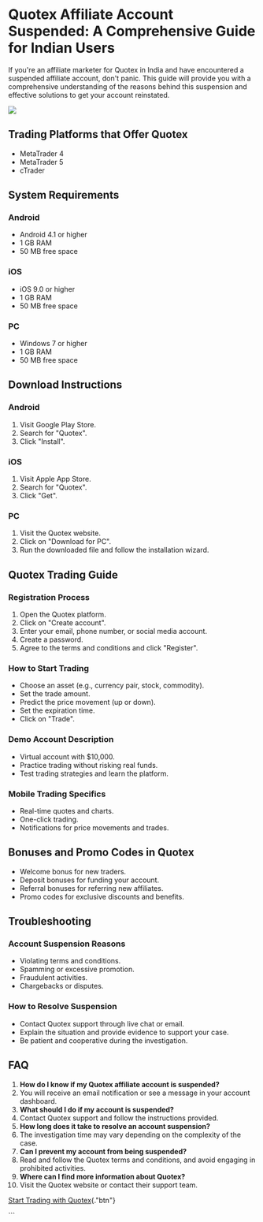 # Quotex Affiliate Account Suspended: A Comprehensive Guide for Indian Users

If you\'re an affiliate marketer for Quotex in India and have
encountered a suspended affiliate account, don\'t panic. This guide will
provide you with a comprehensive understanding of the reasons behind
this suspension and effective solutions to get your account reinstated.

[![](https://static.quotex.io/files/4_en/300_250.jpg)](https://traff.sbs/brokerqxlid)

## Trading Platforms that Offer Quotex

-   MetaTrader 4
-   MetaTrader 5
-   cTrader

## System Requirements

### Android

-   Android 4.1 or higher
-   1 GB RAM
-   50 MB free space

### iOS

-   iOS 9.0 or higher
-   1 GB RAM
-   50 MB free space

### PC

-   Windows 7 or higher
-   1 GB RAM
-   50 MB free space

## Download Instructions

### Android

1.  Visit Google Play Store.
2.  Search for "Quotex".
3.  Click "Install".

### iOS

1.  Visit Apple App Store.
2.  Search for "Quotex".
3.  Click "Get".

### PC

1.  Visit the Quotex website.
2.  Click on "Download for PC".
3.  Run the downloaded file and follow the installation wizard.

## Quotex Trading Guide

### Registration Process

1.  Open the Quotex platform.
2.  Click on "Create account".
3.  Enter your email, phone number, or social media account.
4.  Create a password.
5.  Agree to the terms and conditions and click "Register".

### How to Start Trading

-   Choose an asset (e.g., currency pair, stock, commodity).
-   Set the trade amount.
-   Predict the price movement (up or down).
-   Set the expiration time.
-   Click on "Trade".

### Demo Account Description

-   Virtual account with \$10,000.
-   Practice trading without risking real funds.
-   Test trading strategies and learn the platform.

### Mobile Trading Specifics

-   Real-time quotes and charts.
-   One-click trading.
-   Notifications for price movements and trades.

## Bonuses and Promo Codes in Quotex

-   Welcome bonus for new traders.
-   Deposit bonuses for funding your account.
-   Referral bonuses for referring new affiliates.
-   Promo codes for exclusive discounts and benefits.

## Troubleshooting

### Account Suspension Reasons

-   Violating terms and conditions.
-   Spamming or excessive promotion.
-   Fraudulent activities.
-   Chargebacks or disputes.

### How to Resolve Suspension

-   Contact Quotex support through live chat or email.
-   Explain the situation and provide evidence to support your case.
-   Be patient and cooperative during the investigation.

## FAQ

1.  **How do I know if my Quotex affiliate account is suspended?**
2.  You will receive an email notification or see a message in your
    account dashboard.
3.  **What should I do if my account is suspended?**
4.  Contact Quotex support and follow the instructions provided.
5.  **How long does it take to resolve an account suspension?**
6.  The investigation time may vary depending on the complexity of the
    case.
7.  **Can I prevent my account from being suspended?**
8.  Read and follow the Quotex terms and conditions, and avoid engaging
    in prohibited activities.
9.  **Where can I find more information about Quotex?**
10. Visit the Quotex website or contact their support team.

[Start Trading with
Quotex](\%22https://traff.sbs/brokerqxlid\%22){."btn"}

\`\`\`

